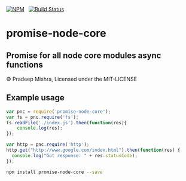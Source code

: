 [![NPM](https://nodei.co/npm/promise-node-core.svg?downloads=true&downloadRank=true)](https://nodei.co/npm/promise-node-core/)&nbsp;&nbsp;
[![Build Status](https://travis-ci.org/pradeep-mishra/promise-node-core.svg?branch=master)](https://travis-ci.org/pradeep-mishra/promise-node-core)


promise-node-core
=================


Promise for all node core modules async functions 
-------------------------------------

&copy; Pradeep Mishra, Licensed under the MIT-LICENSE

 


Example usage
-------------

```javascript
var pnc = require('promise-node-core');
var fs = pnc.require('fs');
fs.readFile('./index.js').then(function(res){
	console.log(res);
});

var http = pnc.require('http');
http.get("http://www.google.com/index.html").then(function(res) {
  console.log("Got response: " + res.statusCode);
});

```


```bash
npm install promise-node-core --save
```
